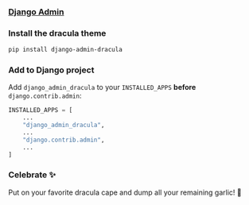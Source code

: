 ### [Django Admin](https://docs.djangoproject.com/en/stable/ref/contrib/admin/)

### Install the dracula theme
```bash
pip install django-admin-dracula
```

### Add to Django project
Add `django_admin_dracula` to your `INSTALLED_APPS` **before** `django.contrib.admin`:

```python
INSTALLED_APPS = [
    ...
    "django_admin_dracula",
    ...
    "django.contrib.admin",
    ...
]
```

### Celebrate ✨
Put on your favorite dracula cape and dump all your remaining garlic! 🧄
